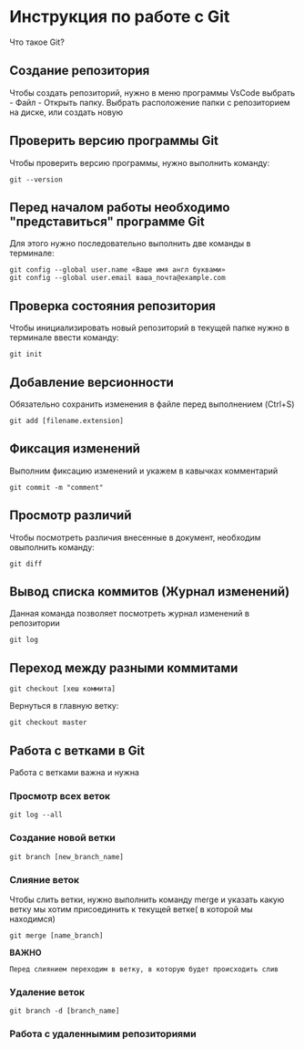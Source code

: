 # Инструкция по работе с Git

Что такое Git?

## Создание репозитория

Чтобы создать репозиторий, нужно в меню программы VsCode выбрать - Файл - Открыть папку. Выбрать расположение папки с репозиторием на диске, или создать новую

## Проверить версию программы Git

Чтобы проверить версию программы, нужно выполнить команду:

    git --version
 
## Перед началом работы необходимо "представиться" программе Git

Для этого нужно последовательно выполнить две команды в терминале:

    git config --global user.name «Ваше имя англ буквами»
    git config --global user.email ваша_почта@example.com

## Проверка состояния репозитория

Чтобы инициализировать новый репозиторий в текущей папке нужно в терминале ввести команду:

    git init

## Добавление версионности
Обязательно сохранить изменения в файле перед выполнением (Ctrl+S)

    git add [filename.extension]

## Фиксация изменений
Выполним фиксацию изменений и укажем в кавычках комментарий

    git commit -m "comment"

## Просмотр различий
Чтобы посмотреть различия внесенные в документ, необходим овыполнить команду:

    git diff

## Вывод списка коммитов (Журнал изменений)
Данная команда позволяет посмотреть журнал изменений в репозитории

    git log

## Переход между разными коммитами

    git checkout [хеш коммита]

Вернуться в главную ветку:

    git checkout master

## Работа с ветками в Git

Работа с ветками важна и нужна

### Просмотр всех веток

    git log --all

### Создание новой ветки

    git branch [new_branch_name]

### Слияние веток
Чтобы слить ветки, нужно выполнить команду merge и указать какую ветку мы хотим присоединить к текущей ветке( в которой мы находимся)

    git merge [name_branch]

**ВАЖНО**

    Перед слиянием переходим в ветку, в которую будет происходить слив

### Удаление веток

    git branch -d [branch_name]
    
### Работа с удаленнымим репозиториями
